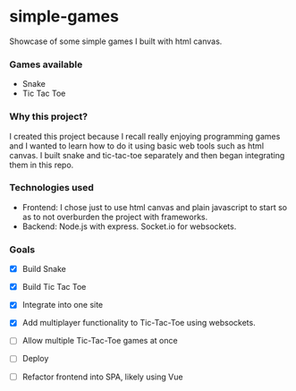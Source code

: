 # simple-games
Showcase of some simple games I built with html canvas. 

### Games available
- Snake
- Tic Tac Toe

### Why this project?
I created this project because I recall really enjoying programming games and I wanted to learn how to do it using basic web tools such as html canvas. I built snake and tic-tac-toe separately and then began integrating them in this repo.

### Technologies used
- Frontend: I chose just to use html canvas and plain javascript to start so as to not overburden the project with frameworks. 
- Backend: Node.js with express. Socket.io for websockets. 

### Goals
- [x] Build Snake 
- [x] Build Tic Tac Toe
- [x] Integrate into one site
- [x] Add multiplayer functionality to Tic-Tac-Toe using websockets. 
- [ ] Allow multiple Tic-Tac-Toe games at once
- [ ] Deploy
- [ ] Refactor frontend into SPA, likely using Vue


